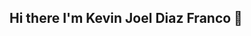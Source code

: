 ## Hi there I'm Kevin Joel Diaz Franco 👋

<!--
**MapacheMediano/MapacheMediano** is a ✨ _special_ ✨ repository because its `README.md` (this file) appears on your GitHub profile.

Here are some ideas to get you started:

- 🔭 I’m currently working on My side projects
- 🌱 I’m currently learning Azure AI 102
- 👯 I’m looking to collaborate on Interest open source projects
- 💬 Ask me about HTML, JavaScript, Python
- 📫 How to reach me: Drop me an email at joeldfranco1iv08@gmail.com
- ⚡ I wish: I wish to get a Nissan Skyline  
-->
